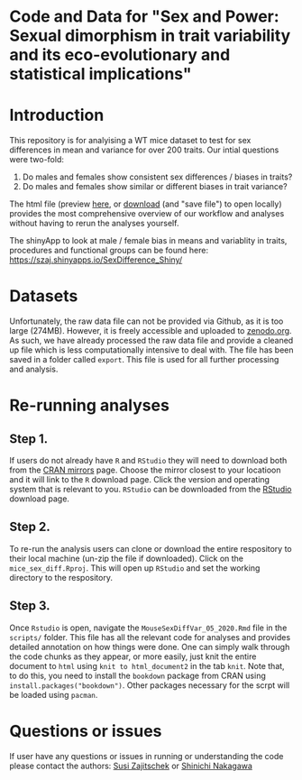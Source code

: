 # Code and Data for "Sex and Power: Sexual dimorphism in trait variability and its eco-evolutionary and statistical implications"

# Introduction
This repository is for analyising a WT mice dataset to test for sex differences in mean and variance for over 200 traits. Our intial questions were two-fold: 

1) Do males and females show consistent sex differences / biases in traits?
2) Do males and females show similar or different biases in trait variance? 

The html file (preview [here](https://htmlpreview.github.io/?https://github.com/itchyshin/mice_sex_diff/blob/master/Supplement.html), or [download](https://github.com/itchyshin/mice_sex_diff/blob/master/Supplement.html) (and "save file") to open locally) provides the most comprehensive overview of our workflow and analyses without having to rerun the analyses yourself.

The shinyApp to look at male / female bias in means and variablity in traits, procedures and functional groups can be found here: https://szaj.shinyapps.io/SexDifference_Shiny/

# Datasets
 Unfortunately, the raw data file can not be provided via Github, as it is too large (274MB). However, it is freely accessible and uploaded to [zenodo.org](https://doi.org/10.5281/zenodo.3759701). As such, we have already processed the raw data file and provide a cleaned up file which is less computationally intensive to deal with. The file has been saved in a folder called `export`. This file is used for all further processing and analysis.

# Re-running analyses
## Step 1.
If users do not already have `R` and `RStudio` they will need to download both from the [CRAN mirrors](https://cran.r-project.org/mirrors.html) page. Choose the mirror closest to your locatioon and it will link to the `R` download page. Click the version and operating system that is relevant to you. `RStudio` can be downloaded from the [RStudio](https://rstudio.com/products/rstudio/download/) download page. 

## Step 2.
To re-run the analysis users can clone or download the entire respository to their local machine (un-zip the file if downloaded). Click on the 
`mice_sex_diff.Rproj`. This will open up `RStudio` and set the working directory to the respository. 

## Step 3. 
Once `Rstudio` is open, navigate the `MouseSexDiffVar_05_2020.Rmd` file in the `scripts/` folder. This file has all the relevant code for analyses and provides detailed annotation on how things were done. One can simply walk through the code chunks as they appear, or more easily, just knit the entire document to `html` using `knit to html_document2` in the tab `knit`. Note that, to do this, you need to install the `bookdown` package from CRAN using `install.packages("bookdown")`. Other packages necessary for the scrpt will be loaded using `pacman`. 

# Questions or issues
If user have any questions or issues in running or understanding the code please contact the authors:
[Susi Zajitschek](susi.zajitschek@gmail.com) or [Shinichi Nakagawa](s.nakagawa@unsw.edu.au)

